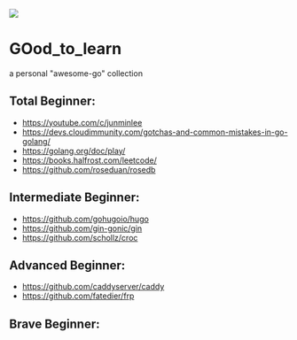 ![](https://camo.githubusercontent.com/2b507540e2681c1a25698f246b9dca69c30548ed66a7323075b0224cbb1bf058/68747470733a2f2f676f6c616e672e6f72672f646f632f676f706865722f6669766579656172732e6a7067)

# GOod_to_learn
a personal "awesome-go" collection

## Total Beginner:
- https://youtube.com/c/junminlee
- https://devs.cloudimmunity.com/gotchas-and-common-mistakes-in-go-golang/
- https://golang.org/doc/play/
- https://books.halfrost.com/leetcode/
- https://github.com/roseduan/rosedb
## Intermediate Beginner:
- https://github.com/gohugoio/hugo
- https://github.com/gin-gonic/gin
- https://github.com/schollz/croc
## Advanced Beginner:
- https://github.com/caddyserver/caddy
- https://github.com/fatedier/frp
## Brave Beginner:

